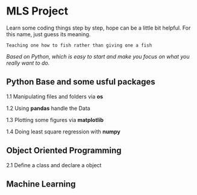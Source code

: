 # MLS Project
Learn some coding things step by step, hope can be a little bit helpful. For this name, just guess its meaning.

```
Teaching one how to fish rather than giving one a fish
```

*Based on Python, which is easy to start and make you focus on what you really want to do.*

## Python Base and some usful packages
1.1 Manipulating files and folders via **os**

1.2 Using **pandas** handle the Data

1.3 Plotting some figures via **matplotlib**

1.4 Doing least square regression with **numpy**

## Object Oriented Programming
2.1 Define a class and declare a object

## Machine Learning
